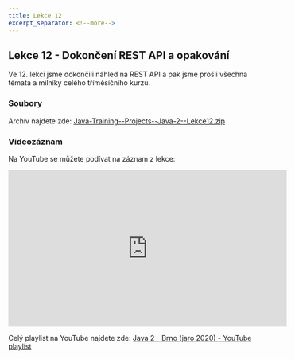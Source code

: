 ```yaml
---
title: Lekce 12
excerpt_separator: <!--more-->
---
```

Lekce 12 - Dokončení REST API a opakování
-----------------------------------------

Ve 12. lekci jsme dokončili náhled na REST API
a pak jsme prošli všechna témata a milníky celého tříměsíčního kurzu.

<!--more-->

### Soubory

Archív najdete zde: [Java-Training--Projects--Java-2--Lekce12.zip](/data/2020-jaro/java-2/Java-Training--Projects--Java-2--Lekce12.zip)

### Videozáznam

Na YouTube se můžete podívat na záznam z lekce:

<iframe width="560" height="315"
	src="https://www.youtube.com/embed/KIsaYa1AQDY"
	frameborder="0"
	allowfullscreen></iframe>

Celý playlist na YouTube najdete zde:
[Java 2 - Brno (jaro 2020) - YouTube playlist](https://www.youtube.com/playlist?list=PLTCx5oiCrIJ5H1uPvwQYUkhQuznifLe-L)
